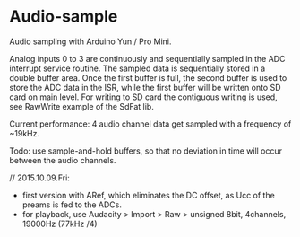 Audio-sample
============

Audio sampling with Arduino Yun / Pro Mini.

Analog inputs 0 to 3 are continuously and sequentially sampled in the ADC interrupt service routine.
The sampled data is sequentially stored in a double buffer area. Once the first buffer is full, the second buffer is used to store the ADC data in the ISR, while the first buffer will be written onto SD card on main level.
For writing to SD card the contiguous writing is used, see RawWrite example of the SdFat lib.

Current performance: 4 audio channel data get sampled with a frequency of ~19kHz.

Todo: use sample-and-hold buffers, so that no deviation in time will occur between the audio channels.

// 2015.10.09.Fri:

- first version with ARef, which eliminates the DC offset, as Ucc of the preams is fed to the ADCs.
- for playback, use Audacity > Import > Raw > unsigned 8bit, 4channels, 19000Hz (77kHz /4)

